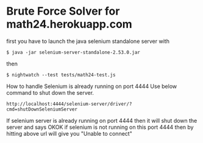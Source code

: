 Brute Force Solver for math24.herokuapp.com
==============

first you have to launch the java selenium standalone server with

	$ java -jar selenium-server-standalone-2.53.0.jar



then

	$ nightwatch --test tests/math24-test.js




How to handle Selenium is already running on port 4444
Use below command to shut down the server.

	http://localhost:4444/selenium-server/driver/?cmd=shutDownSeleniumServer

If selenium server is already running on port 4444 then it will shut down the server and says 
OKOK
if selenium is not running on this port 4444 then by hitting above url will give you 
"Unable to connect"